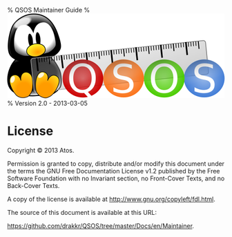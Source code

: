 % QSOS Maintainer Guide
% ![Logo](../Images/QSOS.png)
% Version 2.0 - 2013-03-05

# License

Copyright © 2013 Atos.

Permission is granted to copy, distribute and/or modify this document under the terms the GNU Free Documentation License v1.2 published by the Free Software Foundation with no Invariant section, no Front-Cover Texts, and no Back-Cover Texts.

A copy of the license is available at <http://www.gnu.org/copyleft/fdl.html>.

The source of this document is available at this URL: 

<https://github.com/drakkr/QSOS/tree/master/Docs/en/Maintainer>.
